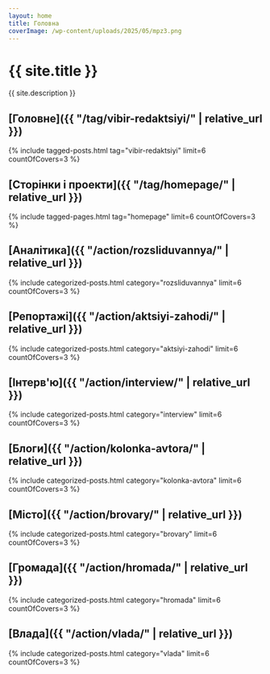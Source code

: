```yaml
---
layout: home
title: Головна
coverImage: /wp-content/uploads/2025/05/mpz3.png
---
```


# {{ site.title }}

{{ site.description }}

## [Головне]({{ "/tag/vibir-redaktsiyi/" | relative_url }})
{% include tagged-posts.html tag="vibir-redaktsiyi" limit=6 countOfCovers=3 %} 

## [Сторінки і проекти]({{ "/tag/homepage/" | relative_url }})
{% include tagged-pages.html tag="homepage" limit=6 countOfCovers=3 %}

## [Аналітика]({{ "/action/rozsliduvannya/" | relative_url }})
{% include categorized-posts.html category="rozsliduvannya" limit=6 countOfCovers=3 %}

## [Репортажі]({{ "/action/aktsiyi-zahodi/" | relative_url }})
{% include categorized-posts.html category="aktsiyi-zahodi" limit=6 countOfCovers=3 %}

## [Інтерв'ю]({{ "/action/interview/" | relative_url }})
{% include categorized-posts.html category="interview" limit=6 countOfCovers=3 %}

## [Блоги]({{ "/action/kolonka-avtora/" | relative_url }})
{% include categorized-posts.html category="kolonka-avtora" limit=6 countOfCovers=3 %}

## [Місто]({{ "/action/brovary/" | relative_url }})
{% include categorized-posts.html category="brovary" limit=6 countOfCovers=3 %}

## [Громада]({{ "/action/hromada/" | relative_url }})
{% include categorized-posts.html category="hromada" limit=6 countOfCovers=3 %}

## [Влада]({{ "/action/vlada/" | relative_url }})
{% include categorized-posts.html category="vlada" limit=6 countOfCovers=3 %}